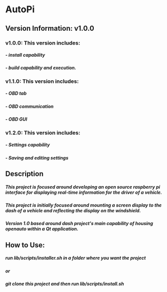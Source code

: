 # AutoPi
## Version Information: v1.0.0
###   v1.0.0:    This version includes:
#####               - install capability
#####               - build capability and execution.
###   v1.1.0:    This version includes:
#####		    - OBD tab
#####		    - OBD communication
#####		    - OBD GUI
###   v1.2.0:    This version includes:
#####	            - Settings capability
#####		    - Saving and editing settings
## Description
##### This project is focused around developing an open source raspberry pi interface for displaying real-time information for the driver of a vehicle.
##### This project is initially focused around mounting a screen display to the dash of a vehicle and reflecting the display on the windshield.
##### Version 1.0 based around dash project's main capability of housing openauto within a Qt application.


## How to Use:
##### run lib/scripts/installer.sh in a folder where you want the project
##### or
##### git clone this project and then run lib/scripts/install.sh
